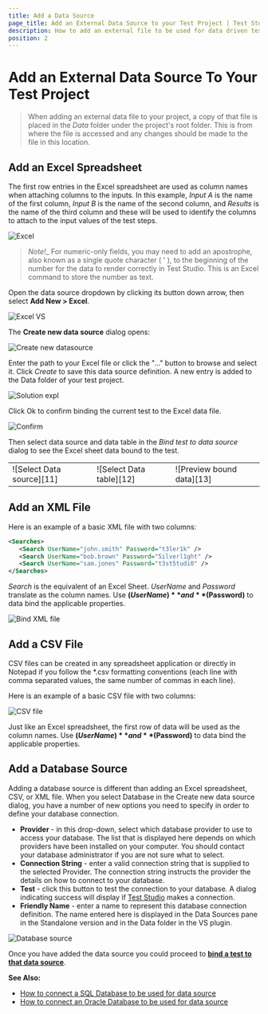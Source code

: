 ```yaml
---
title: Add a Data Source
page_title: Add an External Data Source to your Test Project | Test Studio Dev Documentation
description: How to add an external file to be used for data driven testing with Test Studio Dev 
position: 2
---
```

# Add an External Data Source To Your Test Project

> When adding an external data file to your project, a copy of that file is placed in the _Data_ folder under the project's root folder. This is from where the file is accessed and any changes should be made to the file in this location.

## Add an Excel Spreadsheet

The first row entries in the Excel spreadsheet are used as column names when attaching columns to the inputs. In this example, *Input A* is the name of the first column, *Input B* is the name of the second column, and *Results* is the name of the third column and these will be used to identify the columns to attach to the input values of the test steps.

![Excel][1]

> _Note!__ For numeric-only fields, you may need to add an apostrophe, also known as a single quote character ( ' ), to the beginning of the number for the data to render correctly in Test Studio. This is an Excel command to store the number as text.

Open the data source dropdown by clicking its button down arrow, then select **Add New > Excel**.

![Excel VS][3]

The **Create new data source** dialog opens:

![Create new datasource][4]

Enter the path to your Excel file or click the "..." button to browse and select it. Click _Create_ to save this data source definition. A new entry is added to the Data folder of your test project.

![Solution expl][7]

Click Ok to confirm binding the current test to the Excel data file.

![Confirm][6]

Then select data source and data table in the _Bind test to data source_ dialog to see the Excel sheet data bound to the test. 

<table id="no-table">
<tr>
<td>![Select Data source][11]</td>
<td>![Select Data table][12]</td>
<td>![Preview bound data][13]</td>
</tr>
<table>

## Add an XML File

Here is an example of a basic XML file with two columns:

```xml
<Searches>
   <Search UserName="john.smith" Password="t3ler1k" />
   <Search UserName="bob.brown" Password="5ilverl1ght" />
   <Search UserName="sam.jones" Password="t3st5tudi0" />
</Searches>
```

*Search* is the equivalent of an Excel Sheet. *UserName* and *Password* translate as the column names. Use **$(UserName)** and **$(Password)** to data bind the applicable properties.

![Bind XML file][8]

## Add a CSV File

CSV files can be created in any spreadsheet application or directly in Notepad if you follow the *.csv formatting conventions (each line with comma separated values, the same number of commas in each line).

Here is an example of a basic CSV file with two columns:

![CSV file][9]

Just like an Excel spreadsheet, the first row of data will be used as the column names. Use **$(UserName)** and **$(Password)** to data bind the applicable properties.

## Add a Database Source

Adding a database source is different than adding an Excel spreadsheet, CSV, or XML file. When you select Database in the Create new data source dialog, you have a number of new options you need to specify in order to define your database connection.

- **Provider** - in this drop-down, select which database provider to use to access your database. The list that is displayed here depends on which providers have been installed on your computer. You should contact your database administrator if you are not sure what to select.
- **Connection String** - enter a valid connection string that is supplied to the selected Provider. The connection string instructs the provider the details on how to connect to your database.
- **Test** - click this button to test the connection to your database. A dialog indicating success will display if <a href="http://www.telerik.com/teststudio" target="_blank">Test Studio</a> makes a connection.
- **Friendly Name** - enter a name to represent this database connection definition. The name entered here is displayed in the Data Sources pane in the Standalone version and in the Data folder in the VS plugin.

![Database source][10]

Once you have added the data source you could proceed to <a href="/features/data-driven-testing/bind-test-data-source" target="_blank">__bind a test to that data source__</a>. 

__See Also:__

* <a href="/advanced-topics/data-driven-testing/sql-database-example" target="_blank">How to connect a SQL Database to be used for data source</a>
*  <a href="/advanced-topics/data-driven-testing/oracle-db-example" target="_blank">How to connect an Oracle Database to be used for data source</a>

[1]: images/add-data-source/fig1.png
[3]: images/add-data-source/fig3.png
[4]: images/add-data-source/fig4.png
[5]: images/add-data-source/fig5.png
[6]: images/add-data-source/fig6.png
[7]: images/add-data-source/fig7.png
[8]: images/add-data-source/fig8.png
[9]: images/add-data-source/fig9.png
[10]: images/add-data-source/fig10.png
[11]: images/add-data-source/fig11.png
[12]: images/add-data-source/fig12.png
[13]: images/add-data-source/fig13.png